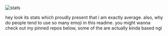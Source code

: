 ![stats](https://github-readme-stats.vercel.app/api?username=glisco03&theme=github_dark&show_icons=true&hide=prs,issues)

hey look its stats which proudly present that i am exactly average. also, why do people tend to use so many emoji in this readme. you might wanna check out my pinned repos below, some of the are actually kinda based ngl
